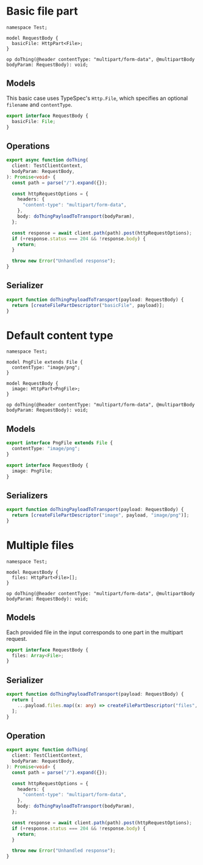 # Basic file part

```tsp
namespace Test;

model RequestBody {
  basicFile: HttpPart<File>;
}

op doThing(@header contentType: "multipart/form-data", @multipartBody bodyParam: RequestBody): void;
```

## Models

This basic case uses TypeSpec's `Http.File`, which specifies an optional `filename` and `contentType`.

```ts src/models/models.ts interface RequestBody
export interface RequestBody {
  basicFile: File;
}

```

## Operations

```ts src/api/operations.ts function doThing
export async function doThing(
  client: TestClientContext,
  bodyParam: RequestBody,
): Promise<void> {
  const path = parse("/").expand({});

  const httpRequestOptions = {
    headers: {
      "content-type": "multipart/form-data",
    },
    body: doThingPayloadToTransport(bodyParam),
  };

  const response = await client.path(path).post(httpRequestOptions);
  if (+response.status === 204 && !response.body) {
    return;
  }

  throw new Error("Unhandled response");
}

```

## Serializer

```ts src/models/serializers.ts function doThingPayloadToTransport
export function doThingPayloadToTransport(payload: RequestBody) {
  return [createFilePartDescriptor("basicFile", payload)];
}

```

# Default content type

```tsp
namespace Test;

model PngFile extends File {
  contentType: "image/png";
}

model RequestBody {
  image: HttpPart<PngFile>;
}

op doThing(@header contentType: "multipart/form-data", @multipartBody bodyParam: RequestBody): void;
```

## Models

```ts src/models/models.ts interface PngFile
export interface PngFile extends File {
  contentType: "image/png";
}

```

```ts src/models/models.ts interface RequestBody
export interface RequestBody {
  image: PngFile;
}

```

## Serializers

```ts src/models/serializers.ts function doThingPayloadToTransport
export function doThingPayloadToTransport(payload: RequestBody) {
  return [createFilePartDescriptor("image", payload, "image/png")];
}

```

# Multiple files

```tsp
namespace Test;

model RequestBody {
  files: HttpPart<File>[];
}

op doThing(@header contentType: "multipart/form-data", @multipartBody bodyParam: RequestBody): void;
```

## Models

Each provided file in the input corresponds to one part in the multipart request.

```ts src/models/models.ts interface RequestBody
export interface RequestBody {
  files: Array<File>;
}

```

## Serializer

```ts src/models/serializers.ts function doThingPayloadToTransport
export function doThingPayloadToTransport(payload: RequestBody) {
  return [
    ...payload.files.map((x: any) => createFilePartDescriptor("files", x)),
  ];
}

```

## Operation

```ts src/api/operations.ts function doThing
export async function doThing(
  client: TestClientContext,
  bodyParam: RequestBody,
): Promise<void> {
  const path = parse("/").expand({});

  const httpRequestOptions = {
    headers: {
      "content-type": "multipart/form-data",
    },
    body: doThingPayloadToTransport(bodyParam),
  };

  const response = await client.path(path).post(httpRequestOptions);
  if (+response.status === 204 && !response.body) {
    return;
  }

  throw new Error("Unhandled response");
}

```
